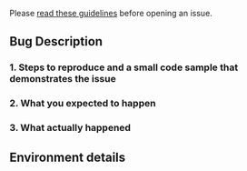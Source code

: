 Please [read these guidelines](http://ibm.biz/cdt-issue-guide) before opening an issue.

<!-- Issues will be CLOSED IMMEDIATELY if the following template is not completed. -->

## Bug Description

### 1. Steps to reproduce and a small code sample that demonstrates the issue
<!--
EXAMPLE:
1. Initialize client
2. List DBs

cc = new CloudantClient(...)
dbNames = cc.allDbs()
-->

### 2. What you expected to happen
<!--
Expected to get a list of all databases
-->

### 3. What actually happened
<!--
Got a 400 bad request
-->

## Environment details
<!--
- Version(s) that are affected by this issue.
    > 2.0.2
- Golang version
    > 1.10.2
-->
